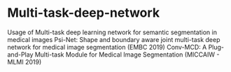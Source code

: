 # Multi-task-deep-network
Usage of Multi-task deep learning network for semantic segmentation in medical images
Psi-Net:  Shape  and  boundary  aware  joint  multi-task  deep  network  for medical  image  segmentation (EMBC 2019)
Conv-MCD: A Plug-and-Play Multi-task Module for Medical Image Segmentation (MICCAIW - MLMI 2019)
